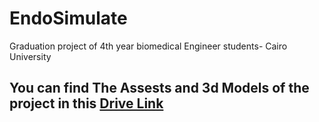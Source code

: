 # EndoSimulate
Graduation project of 4th year biomedical Engineer students- Cairo University

## You can find  The Assests and 3d Models of the project in this [Drive Link](https://drive.google.com/drive/folders/1AZm3lkGROScJXtD-8lsOgmC1ruUqbel9?usp=drive_link)
